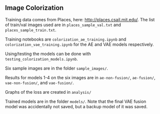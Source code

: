 ## Image Colorization

Training data comes from Places, here: http://places.csail.mit.edu/. The list of train/val images used are in `places_sample_val.txt` and `places_sample_train.txt`.

Training notebooks are `colorization_ae_training.ipynb` and `colorization_vae_training.ipynb` for the AE and VAE models respectively.

Using/testing the models can be done with `testing_colorization_models.ipynb`.

Six sample images are in the folder `sample_images/`.

Results for models 1-4 on the six images are in `ae-non-fusion/`, `ae-fusion/`, `vae-non-fusion/`, and `vae-fusion/`.

Graphs of the loss are created in `analysis/`

Trained models are in the folder `models/`. Note that the final VAE fusion model was accidentally not saved, but a backup model of it was saved.